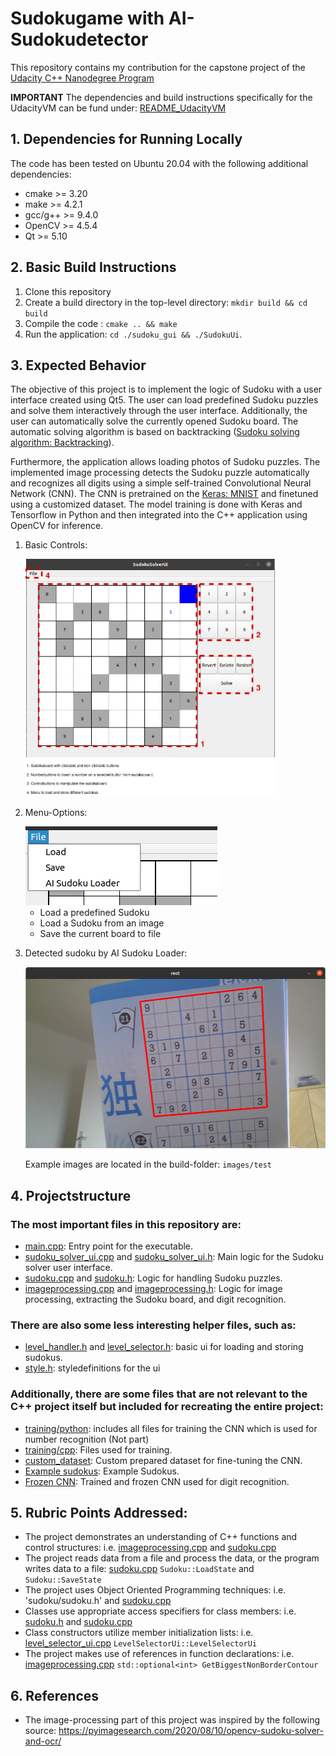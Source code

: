 # Sudokugame with AI-Sudokudetector

This repository contains my contribution for the capstone project of the [Udacity C++ Nanodegree Program](https://www.udacity.com/course/c-plus-plus-nanodegree--nd213)

**IMPORTANT** The dependencies and build instructions specifically for the UdacityVM can be fund under: [README_UdacityVM](README_UdacityVM) 


## 1. Dependencies for Running Locally
The code has been tested on Ubuntu 20.04 with the following additional dependencies:
* cmake >= 3.20
* make >= 4.2.1
* gcc/g++ >= 9.4.0
* OpenCV >= 4.5.4 
* Qt >= 5.10

## 2. Basic Build Instructions
1. Clone this repository
2. Create a build directory in the top-level directory: `mkdir build && cd build`
3. Compile the code : `cmake .. && make`
4. Run the application:  `cd ./sudoku_gui && ./SudokuUi`.

## 3. Expected Behavior
The objective of this project is to implement the logic of Sudoku with a user interface created using Qt5. The user can load predefined Sudoku puzzles and solve them interactively through the user interface. Additionally, the user can automatically solve the currently opened Sudoku board. The automatic solving algorithm is based on backtracking ([Sudoku solving algorithm: Backtracking](https://en.wikipedia.org/wiki/Sudoku_solving_algorithms#Backtracking)).

Furthermore, the application allows loading photos of Sudoku puzzles. The implemented image processing detects the Sudoku puzzle automatically and recognizes all digits using a simple self-trained Convolutional Neural Network (CNN). The CNN is pretrained on the [Keras: MNIST](https://keras.io/examples/vision/mnist_convnet/) and finetuned using a customized dataset. The model training is done with Keras and Tensorflow in Python and then integrated into the C++ application using OpenCV for inference.

1. Basic Controls:

    <img src="./resources/images/documentation/basic_controls.png" width=400 height=380>

2. Menu-Options: 
    
    <img src="./resources/images/documentation/menu.png">

    - Load a predefined Sudoku 
    - Load a Sudoku from an image
    - Save the current board to file

4. Detected sudoku by AI Sudoku Loader: 

    <img src="./resources/images/documentation/detected.png" width=480 height=290>

    Example images are located in the build-folder: `images/test`


## 4. Projectstructure
### The most important files in this repository are:

- [main.cpp](sudoku_gui/src/main.cpp): Entry point for the executable.
- [sudoku_solver_ui.cpp](sudoku_gui/src/sudoku_solver_ui.cpp) and [sudoku_solver_ui.h](sudoku_gui/include/sudoku_solver_ui.h): Main logic for the Sudoku solver user interface.
- [sudoku.cpp](sudoku/sudoku.cpp) and [sudoku.h](sudoku/sudoku.h): Logic for handling Sudoku puzzles.
- [imageprocessing.cpp](imageprocessing/imageprocessing.cpp) and [imageprocessing.h](imageprocessing/imageprocessing.h): Logic for image processing, extracting the Sudoku board, and digit recognition.

### There are also some less interesting helper files, such as:
- [level_handler.h](sudoku_gui/include/level_handler.h) and [level_selector.h](sudoku_gui/include/level_selector_ui.h): basic ui for loading and storing sudokus. 
- [style.h](sudoku_gui/include/style.h): styledefinitions for the ui

### Additionally, there are some files that are not relevant to the C++ project itself but included for recreating the entire project:
- [training/python](training/python): includes all files for training the CNN which is used for number recognition (Not part) 
- [training/cpp](training/cpp): Files used for training.
- [custom_dataset](resources/custom_dataset): Custom prepared dataset for fine-tuning the CNN.
- [Example sudokus](resources/level): Example Sudokus.
- [Frozen CNN](resources/models/frozen_mnist_retrained.pb): Trained and frozen CNN used for digit recognition.


## 5. Rubric Points Addressed:
- The project demonstrates an understanding of C++ functions and control structures: i.e. [imageprocessing.cpp](imageprocessing/imageprocessing.cpp) and [sudoku.cpp](sudoku/sudoku.cpp)
- The project reads data from a file and process the data, or the program writes data to a file: [sudoku.cpp](sudoku/sudoku.cpp) `Sudoku::LoadState` and `Sudoku::SaveState`
- The project uses Object Oriented Programming techniques: i.e. 'sudoku/sudoku.h' and [sudoku.cpp](sudoku/sudoku.cpp)
- Classes use appropriate access specifiers for class members: i.e. [sudoku.h](sudoku/sudoku.h) and [sudoku.cpp](sudoku/sudoku.cpp)
- Class constructors utilize member initialization lists: i.e. [level_selector_ui.cpp](sudoku_gui/src/level_selector_ui.cpp) `LevelSelectorUi::LevelSelectorUi`
- The project makes use of references in function declarations: i.e. [imageprocessing.cpp](imageprocessing/imageprocessing.cpp) `std::optional<int> GetBiggestNonBorderContour`


## 6. References
- The image-processing part of this project was inspired by the following source: https://pyimagesearch.com/2020/08/10/opencv-sudoku-solver-and-ocr/
